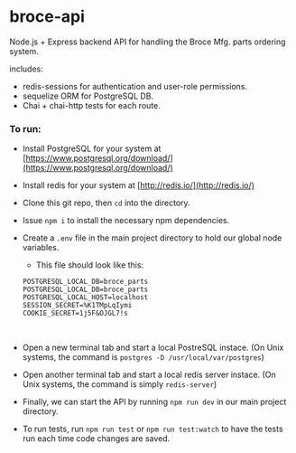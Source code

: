 # broce-api  
Node.js + Express backend API for handling the Broce Mfg. parts ordering system.

includes:

- redis-sessions for authentication and user-role permissions.
- sequelize ORM for PostgreSQL DB.
- Chai + chai-http tests for each route.

### To run:

- Install PostgreSQL for your system at [https://www.postgresql.org/download/](https://www.postgresql.org/download/)

- Install redis for your system at [http://redis.io/](http://redis.io/)

- Clone this git repo, then `cd` into the directory.

- Issue `npm i` to install the necessary npm dependencies.

- Create a `.env` file in the main project directory to hold our global node variables.

  - This file should look like this:  
  ```  
  POSTGRESQL_LOCAL_DB=broce_parts
  POSTGRESQL_LOCAL_DB=broce_parts
  POSTGRESQL_LOCAL_HOST=localhost
  SESSION_SECRET=%K1TMpLqIymi
  COOKIE_SECRET=1j5F&OJGL7!s  
  ```  
 ​
- Open a new terminal tab and start a local PostreSQL instace. (On Unix systems, the command is `postgres -D /usr/local/var/postgres`)

- Open another terminal tab and start a local redis server instace. (On Unix systems, the command is simply `redis-server`)

- Finally, we can start the API by running `npm run dev` in our main project directory.

- To run tests, run `npm run test` or `npm run test:watch` to have the tests run each time code changes are saved.